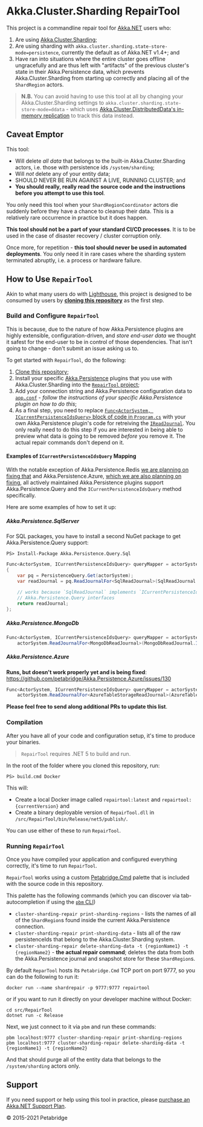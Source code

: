 # Akka.Cluster.Sharding RepairTool

This project is a commandline repair tool for [Akka.NET](https://getakka.net/) users who:

1. Are using [Akka.Cluster.Sharding](https://getakka.net/articles/clustering/cluster-sharding.html);
2. Are using sharding with `akka.cluster.sharding.state-store-mode=persistence`, currently the default as of Akka.NET v1.4+; and
3. Have ran into situations where the entire cluster goes offline ungracefully and are thus left with "artifacts" of the previous cluster's state in their Akka.Persistence data, which prevents Akka.Cluster.Sharding from starting up correctly and placing all of the `ShardRegion` actors.

> **N.B.** You can avoid having to use this tool at all by changing your Akka.Cluster.Sharding settings to `akka.cluster.sharding.state-store-mode=ddata` - which uses [Akka.Cluster.DistributedData's in-memory replication](https://getakka.net/articles/clustering/distributed-data.html) to track this data instead.

## Caveat Emptor 
This tool:

* Will delete _all data_ that belongs to the built-in Akka.Cluster.Sharding actors, i.e. those with persistence ids `/system/sharding`;
* Will _not_ delete any of your entity data;
* SHOULD NEVER BE RUN AGAINST A LIVE, RUNNING CLUSTER; and
* **You should really, really read the source code and the instructions before you attempt to use this tool**.

You only need this tool when your `ShardRegionCoordinator` actors die suddenly before they have a chance to cleanup their data. This is a relatively rare occurrence in practice but it does happen. 

**This tool should not be a part of your standard CI/CD processes**. It is to be used in the case of disaster recovery / cluster corruption only.

Once more, for repetition - **this tool should never be used in automated deployments**. You only need it in rare cases where the sharding system terminated abruptly, i.e. a process or hardware failure.

## How to Use `RepairTool`
Akin to what many users do with [Lighthouse](https://github.com/petabridge/lighthouse), this project is designed to be consumed by users by **[cloning this repository](https://github.com/petabridge/Akka.Cluster.Sharding.RepairTool)** as the first step. 

### Build and Configure `RepairTool`
This is because, due to the nature of how Akka.Persistence plugins are highly extensible, configuration-driven, and _store end-user data_ we thought it safest for the end-user to be in control of those dependencies. That isn't going to change - don't submit an issue asking us to.

To get started with `RepairTool`, do the following:

1. [Clone this repository](https://github.com/petabridge/Akka.Cluster.Sharding.RepairTool);
2. Install your specific [Akka.Persistence](https://getakka.net/articles/persistence/architecture.html) plugins that you use with Akka.Cluster.Sharding into the [`RepairTool` project](https://github.com/petabridge/Akka.Cluster.Sharding.RepairTool/tree/dev/src/RepairTool);
3. Add your connection string and Akka.Persistence configuration data to [`app.conf`](https://github.com/petabridge/Akka.Cluster.Sharding.RepairTool/blob/dev/src/RepairTool/app.conf) - _follow the instructions of your specific Akka.Persistence plugin on how to do this_;
4. As a final step, you need to replace [`Func<ActorSystem, ICurrentPersistenceIdsQuery>` block of code in `Program.cs`](https://github.com/petabridge/Akka.Cluster.Sharding.RepairTool/blob/039caf6899b87a88e29a37af80ec0425b654246b/src/RepairTool/Program.cs#L35-L40) with your own Akka.Persistence plugin's code for retreiving the [`IReadJournal`](https://getakka.net/api/Akka.Persistence.Query.IReadJournal.html). You only really need to do this step if you are interested in being able to preview what data is going to be removed _before_ you remove it. The actual repair commands don't depend on it.

#### Examples of `ICurrentPersistenceIdsQuery` Mapping
With the notable exception of Akka.Persistence.Redis [we are planning on fixing that](https://github.com/akkadotnet/Akka.Persistence.Redis/issues/158) and Akka.Persistence.Azure, [which we are also planning on fixing](https://github.com/petabridge/Akka.Persistence.Azure/issues/130), all actively maintained Akka.Persistence plugins support Akka.Persistence.Query and the `ICurrentPersistenceIdsQuery` method specifically.

Here are some examples of how to set it up:

##### Akka.Persistence.SqlServer
For SQL packages, you have to install a second NuGet package to get Akka.Persistence.Query support:
```shell
PS> Install-Package Akka.Persistence.Query.Sql
```

```csharp
Func<ActorSystem, ICurrentPersistenceIdsQuery> queryMapper = actorSystem =>
{
    var pq = PersistenceQuery.Get(actorSystem);
    var readJournal = pq.ReadJournalFor<SqlReadJournal>(SqlReadJournal.Identifier);
    
    // works because `SqlReadJournal` implements `ICurrentPersistenceIdsQuery`, among other
    // Akka.Persistence.Query interfaces
    return readJournal;
};
```

##### Akka.Persistence.MongoDb

```csharp
Func<ActorSystem, ICurrentPersistenceIdsQuery> queryMapper = actorSystem =>
    actorSystem.ReadJournalFor<MongoDbReadJournal>(MongoDbReadJournal.Identifier);
```

##### Akka.Persistence.Azure

**Runs, but doesn't work properly yet and is being fixed**: https://github.com/petabridge/Akka.Persistence.Azure/issues/130

```csharp
Func<ActorSystem, ICurrentPersistenceIdsQuery> queryMapper = actorSystem =>
    actorSystem.ReadJournalFor<AzureTableStorageReadJournal>(AzureTableStorageReadJournal.Identifier);
```

**Please feel free to send along additional PRs to update this list**.

### Compilation
After you have all of your code and configuration setup, it's time to produce your binaries.

> `RepairTool` requires .NET 5 to build and run.

In the root of the folder where you cloned this repository, run:

```shell
PS> build.cmd Docker
```

This will:

* Create a local Docker image called `repairtool:latest` and `repairtool:{currentVersion}` and
* Create a binary deployable version of `RepairTool.dll` in `/src/RepairTool/bin/Release/net5/publish/`.

You can use either of these to run `RepairTool`.

### Running `RepairTool`
Once you have compiled your application and configured everything correctly, it's time to run `RepairTool`.

`RepairTool` works using a custom [Petabridge.Cmd](https://cmd.petabridge.com/) palette that is included with the source code in this repository.

This palette has the following commands (which you can discover via tab-autocompletion if using the [`pbm` CLI](https://cmd.petabridge.com/articles/install/index.html))

* `cluster-sharding-repair print-sharding-regions` - lists the names of all of the `ShardRegion`s found inside the current Akka.Persistence connection.
* `cluster-sharding-repair print-sharding-data` - lists all of the raw persistenceIds that belong to the Akka.Cluster.Sharding system.
* `cluster-sharding-repair delete-sharding-data -t {regionName1} -t {regionName2}` - **the actual repair command**; deletes the data from both the Akka.Persistence journal and snapshot store for these `ShardRegion`s.

By default `ReparTool` hosts its `Petabridge.Cmd` TCP port on port 9777, so you can do the following to run it:

```shell
docker run --name shardrepair -p 9777:9777 repairtool
```

or if you want to run it directly on your developer machine without Docker:

```shell
cd src/RepairTool 
dotnet run -c Release
```

Next, we just connect to it via `pbm` and run these commands:

```shell
pbm localhost:9777 cluster-sharding-repair print-sharding-regions
pbm localhost:9777 cluster-sharding-repair delete-sharding-data -t {regionName1} -t {regionName2}
```

And that should purge all of the entity data that belongs to the `/system/sharding` actors only.

## Support
If you need support or help using this tool in practice, please [purchase an Akka.NET Support Plan](https://petabridge.com/services/support/). 

© 2015-2021 Petabridge